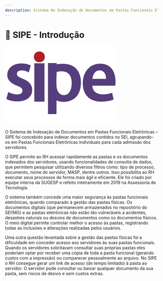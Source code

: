 ```yaml
---
description: Sistema de Indexação de Documentos em Pastas Funcionais Eletrônicas
---
```


# 📎  SIPE - Introdução

![Eficiência na gestão de documentos de Recursos Humanos do Estado ](<.gitbook/assets/image (5).png>)

O Sistema de Indexação de Documentos em Pastas Funcionais Eletrônicas – SIPE foi concebido para indexar documentos contidos no SEI, agrupando-os em Pastas Funcionais Eletrônicas individuais para cada admissão dos servidores.

O SIPE permite ao RH acessar rapidamente as pastas e os documentos indexados dos servidores, usando funcionalidades de consulta de dados, que permitem pesquisar utilizando diversos filtros como: tipo de processo, documento, nome do servidor, MASP, dentre outros. Isso possibilita ao RH executar seus processos de forma mais ágil e eficiente. Ele foi criado por equipe interna da SUGESP e refeito inteiramente em 2019 na Assessoria de Tecnologia.


O sistema também concede uma maior segurança às pastas funcionais eletrônicas, quando comparado à gestão das pastas físicas. Os documentos digitais (que permanecem armazenados no repositório do SEI!MG) e as pastas eletrônicas não estão tão vulneráveis a acidentes, desastres naturais ou desvios de documentos como os documentos físicos. O meio digital permite controlar melhor o acesso às pastas, registrando todas as inclusões e alterações realizadas pelos usuários.

Uma outra questão levantada sobre a gestão das pastas físicas foi a dificuldade em conceder acesso aos servidores às suas pastas funcionais. Quando os servidores solicitavam consultar suas próprias pastas eles poderiam optar por receber uma cópia de toda a pasta funcional (gerando custos com a impressão) ou comparecer pessoalmente ao arquivo. No SIPE o RH consegue gerar um link de acesso (de tempo limitado) à pasta ao servidor. O servidor pode consultar ou baixar qualquer documento da sua pasta, sem riscos de desvio e sem custos extras.

